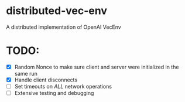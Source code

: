 # distributed-vec-env
A distributed implementation of OpenAI VecEnv

# TODO:
- [x] Random Nonce to make sure client and server were initialized in the same run
- [x] Handle client disconnects
- [ ] Set timeouts on *ALL* network operations
- [ ] Extensive testing and debugging
